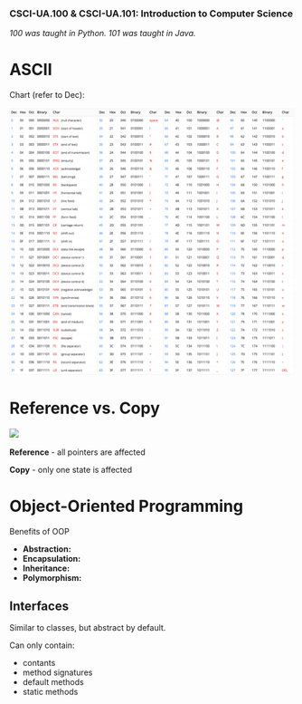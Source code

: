 ### CSCI-UA.100 & CSCI-UA.101: Introduction to Computer Science

_100 was taught in Python. 101 was taught in Java._

# ASCII

Chart (refer to Dec):

![](../img/ascii_chart.png)

# Reference vs. Copy

<img src="https://github.com/kopokopok/cs-notes/blob/master/img/copy-reference.gif" width="400">

__Reference__ - all pointers are affected

__Copy__ - only one state is affected

# Object-Oriented Programming

Benefits of OOP
- __Abstraction:__
- __Encapsulation:__
- __Inheritance:__
- __Polymorphism:__

## Interfaces

<!-- might wanna move this later down the line -->

Similar to classes, but abstract by default.

Can only contain:
- contants
- method signatures
- default methods
- static methods